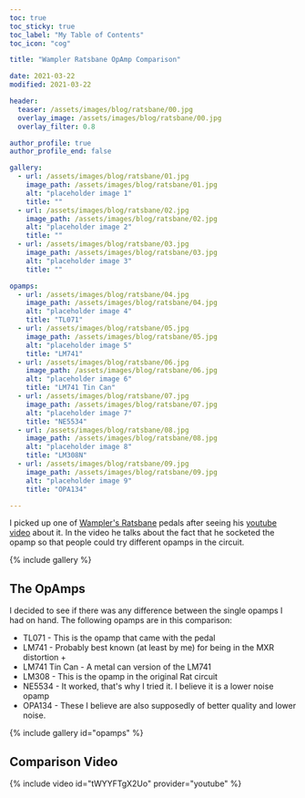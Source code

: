 ```yaml
---
toc: true
toc_sticky: true
toc_label: "My Table of Contents"
toc_icon: "cog"

title: "Wampler Ratsbane OpAmp Comparison"

date: 2021-03-22
modified: 2021-03-22

header:
  teaser: /assets/images/blog/ratsbane/00.jpg
  overlay_image: /assets/images/blog/ratsbane/00.jpg
  overlay_filter: 0.8

author_profile: true
author_profile_end: false

gallery:
  - url: /assets/images/blog/ratsbane/01.jpg
    image_path: /assets/images/blog/ratsbane/01.jpg
    alt: "placeholder image 1"
    title: ""
  - url: /assets/images/blog/ratsbane/02.jpg
    image_path: /assets/images/blog/ratsbane/02.jpg
    alt: "placeholder image 2"
    title: ""
  - url: /assets/images/blog/ratsbane/03.jpg
    image_path: /assets/images/blog/ratsbane/03.jpg
    alt: "placeholder image 3"
    title: ""

opamps:
  - url: /assets/images/blog/ratsbane/04.jpg
    image_path: /assets/images/blog/ratsbane/04.jpg
    alt: "placeholder image 4"
    title: "TL071"
  - url: /assets/images/blog/ratsbane/05.jpg
    image_path: /assets/images/blog/ratsbane/05.jpg
    alt: "placeholder image 5"
    title: "LM741"
  - url: /assets/images/blog/ratsbane/06.jpg
    image_path: /assets/images/blog/ratsbane/06.jpg
    alt: "placeholder image 6"
    title: "LM741 Tin Can"
  - url: /assets/images/blog/ratsbane/07.jpg
    image_path: /assets/images/blog/ratsbane/07.jpg
    alt: "placeholder image 7"
    title: "NE5534"
  - url: /assets/images/blog/ratsbane/08.jpg
    image_path: /assets/images/blog/ratsbane/08.jpg
    alt: "placeholder image 8"
    title: "LM308N"
  - url: /assets/images/blog/ratsbane/09.jpg
    image_path: /assets/images/blog/ratsbane/09.jpg
    alt: "placeholder image 9"
    title: "OPA134"

---
```


I picked up one of [Wampler's Ratsbane](https://amzn.to/3kUEpbb) pedals after seeing his [youtube video](https://www.youtube.com/watch?v=IAt-hgqrocI) about it. In the video he talks about the fact that he socketed the opamp so that people could try different opamps in the circuit.

{% include gallery %}

## The OpAmps

I decided to see if there was any difference between the single opamps I had on hand. The following opamps are in this comparison:

* TL071 - This is the opamp that came with the pedal
* LM741 - Probably best known (at least by me) for being in the MXR distortion +
* LM741 Tin Can - A metal can version of the LM741
* LM308 - This is the opamp in the original Rat circuit
* NE5534 - It worked, that's why I tried it. I believe it is a lower noise opamp
* OPA134 - These I believe are also supposedly of better quality and lower noise.

{% include gallery id="opamps" %}

## Comparison Video

{% include video id="tWYYFTgX2Uo" provider="youtube" %}

